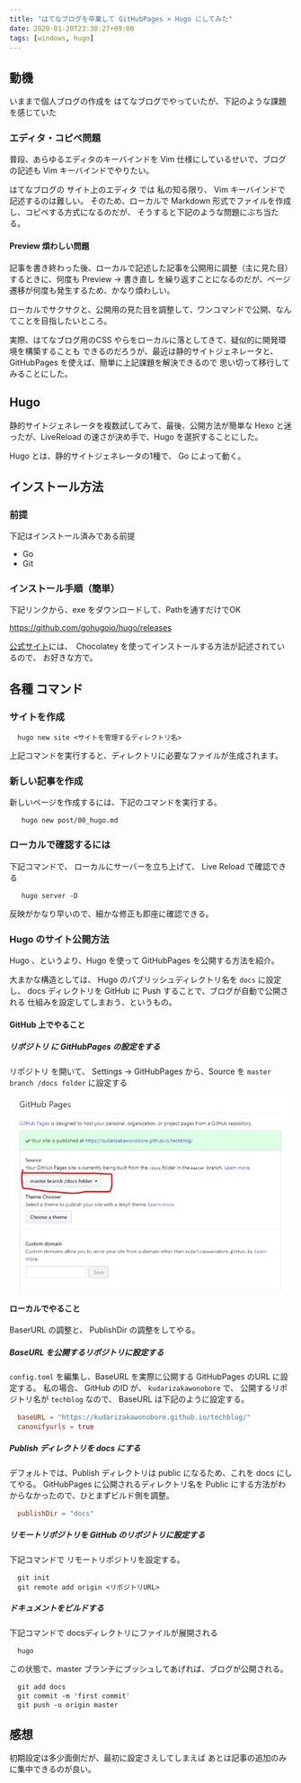 ```yaml
---
title: "はてなブログを卒業して GitHubPages × Hugo にしてみた"
date: 2020-01-20T23:30:27+09:00
tags: [windows, hugo]
---
```


## 動機 
いままで個人ブログの作成を はてなブログでやっていたが、下記のような課題を感じていた

### エディタ・コピペ問題
普段、あらゆるエディタのキーバインドを Vim 仕様にしているせいで、ブログの記述も Vim キーバインドでやりたい。

はてなブログの サイト上のエディタ では 私の知る限り、 Vim キーバインドで記述するのは難しい。
そのため、ローカルで Markdown 形式でファイルを作成し、コピペする方式になるのだが、
そうすると下記のような問題にぶち当たる。

#### Preview 煩わしい問題
記事を書き終わった後、ローカルで記述した記事を公開用に調整（主に見た目）するときに、何度も
Preview → 書き直し を繰り返すことになるのだが、ページ遷移が何度も発生するため、かなり煩わしい。

ローカルでサクサクと、公開用の見た目を調整して、ワンコマンドで公開、なんてことを目指したいところ。

実際、はてなブログ用のCSS やらをローカルに落としてきて、疑似的に開発環境を構築することも
できるのだろうが、最近は静的サイトジェネレータと、GitHubPages を使えば、簡単に上記課題を解決できるので
思い切って移行してみることにした。

## Hugo

静的サイトジェネレータを複数試してみて、最後、公開方法が簡単な Hexo と迷ったが、LiveReload の速さが決め手で、Hugo を選択することにした。

Hugo とは、静的サイトジェネレータの1種で、 Go によって動く。

## インストール方法

### 前提
下記はインストール済みである前提

- Go
- Git

### インストール手順（簡単）

下記リンクから、exe をダウンロードして、Pathを通すだけでOK

https://github.com/gohugoio/hugo/releases

[公式サイト](https://gohugo.io/getting-started/installing/)には、　Chocolatey を使ってインストールする方法が記述されているので、
お好きな方で。

## 各種 コマンド

### サイトを作成

``` shell
  hugo new site <サイトを管理するディレクトリ名>
```

上記コマンドを実行すると、ディレクトリに必要なファイルが生成されます。

### 新しい記事を作成

新しいページを作成するには、下記のコマンドを実行する。

``` shell
   hugo new post/00_hugo.md
```

### ローカルで確認するには

下記コマンドで、 ローカルにサーバーを立ち上げて、 Live Reload で確認できる

``` shell
   hugo server -D
```

反映がかなり早いので、細かな修正も即座に確認できる。

### Hugo のサイト公開方法

Hugo 、というより、Hugo を使って GitHubPages を公開する方法を紹介。

大まかな構造としては、 Hugo のパブリッシュディレクトリ名を `docs` に設定し、
docs ディレクトリを GitHub に Push することで、ブログが自動で公開される
仕組みを設定してしまおう、というもの。

#### GitHub 上でやること

##### リポジトリ に GitHubPages の設定をする
リポジトリ を開いて、 Settings → GitHubPages から、Source を `master branch /docs folder` に設定する

![キャプチャ](./images/githubsetting.png)

#### ローカルでやること

BaserURL の調整と、 PublishDir の調整をしてやる。

##### BaseURL を公開するリポジトリに設定する

`config.toml` を編集し、BaseURL を実際に公開する GitHubPages のURL に設定する。
私の場合、 GitHub のID が、 `kudarizakawonobore` で、 公開するリポジトリ名が ```techblog``` なので、 BaseURL は下記のように設定する。

```toml:config.toml
  baseURL = "https://kudarizakawonobore.github.io/techblog/"
  canonifyurls = true
```

##### Publish ディレクトリを docs にする
デフォルトでは、Publish ディレクトリは public になるため、これを docs にしてやる。
GitHubPages に公開されるディレクトリ名を Public にする方法がわからなかったので、ひとまずビルド側を調整。

```toml:config.toml
  publishDir = "docs"
```

##### リモートリポジトリを GitHub のリポジトリに設定する

下記コマンドで リモートリポジトリを設定する。

```shell
  git init
  git remote add origin <リポジトリURL>
```

##### ドキュメントをビルドする

下記コマンドで docsディレクトリにファイルが展開される

```shell
  hugo
```

この状態で、master ブランチにプッシュしてあげれば、ブログが公開される。
```shell
  git add docs
  git commit -m 'first commit'
  git push -u origin master
```

## 感想
初期設定は多少面倒だが、最初に設定さえしてしまえば あとは記事の追加のみに集中できるのが良い。
